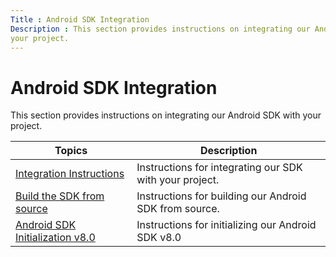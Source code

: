 ```yaml
---
Title : Android SDK Integration
Description : This section provides instructions on integrating our Android SDK with
your project. 
---
```



# Android SDK Integration



This section provides instructions on integrating our Android SDK with
your project. 

<table class="table">
<thead class="thead">
<tr class="header row">
<th id="ID-000002e1__entry__1" class="entry">Topics</th>
<th id="ID-000002e1__entry__2" class="entry">Description</th>
</tr>
</thead>
<tbody class="tbody">
<tr class="odd row">
<td class="entry" headers="ID-000002e1__entry__1"><a
href="https://docs.xandr.com/bundle/mobile-sdk/page/android-sdk-integration-instructions.html"
class="xref" target="_blank">Integration Instructions</a></td>
<td class="entry" headers="ID-000002e1__entry__2">Instructions for
integrating our SDK with your project.</td>
</tr>
<tr class="even row">
<td class="entry" headers="ID-000002e1__entry__1"><a
href="https://docs.xandr.com/bundle/mobile-sdk/page/build-the-android-sdk-from-source.html"
class="xref" target="_blank">Build the SDK from source</a></td>
<td class="entry" headers="ID-000002e1__entry__2">Instructions for
building our Android SDK from source.</td>
</tr>
<tr class="odd row">
<td class="entry" headers="ID-000002e1__entry__1"><a
href="https://docs.xandr.com/bundle/mobile-sdk/page/android-sdk-initialization-v8-0.html"
class="xref" target="_blank">Android SDK Initialization v8.0</a></td>
<td class="entry" headers="ID-000002e1__entry__2">Instructions for
initializing our Android SDK v8.0</td>
</tr>
</tbody>
</table>





